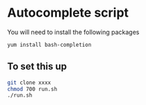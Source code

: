 # Autocomplete script

You will need to install the following packages

```bash
yum install bash-completion
```

## To set this up

```bash
git clone xxxx
chmod 700 run.sh
./run.sh
```